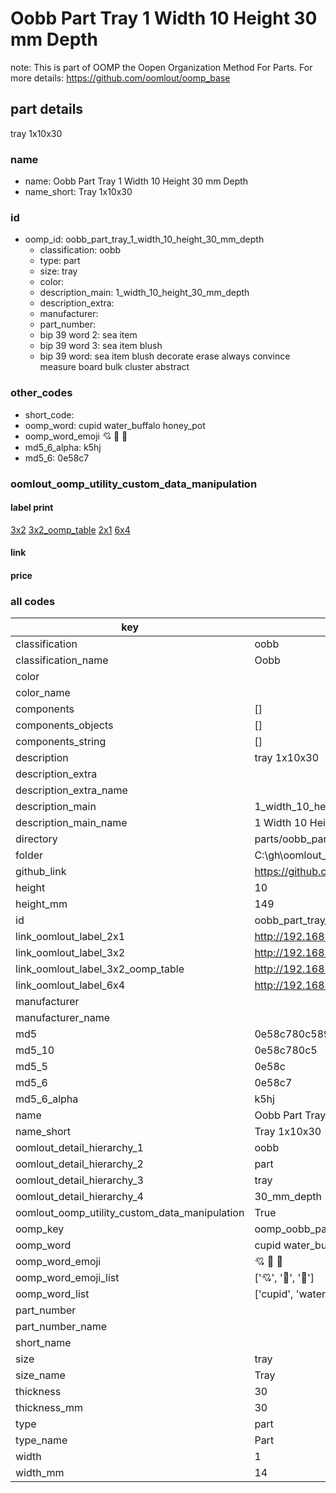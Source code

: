 # Oobb Part Tray 1 Width 10 Height 30 mm Depth  

note: This is part of OOMP the Oopen Organization Method For Parts. For more details: https://github.com/oomlout/oomp_base

##  part details
  



tray 1x10x30



### name
* name: Oobb Part Tray 1 Width 10 Height 30 mm Depth
* name_short: Tray 1x10x30 
### id
* oomp_id: oobb_part_tray_1_width_10_height_30_mm_depth
  * classification: oobb
  * type: part
  * size: tray
  * color: 
  * description_main: 1_width_10_height_30_mm_depth
  * description_extra: 
  * manufacturer: 
  * part_number: 
  * bip 39 word 2: sea item
  * bip 39 word 3: sea item blush
  * bip 39 word: sea item blush decorate erase always convince measure board bulk cluster abstract

### other_codes
* short_code: 
* oomp_word: cupid water_buffalo honey_pot
* oomp_word_emoji :cupid: :water_buffalo: :honey_pot:
* md5_6_alpha: k5hj
* md5_6: 0e58c7






### oomlout_oomp_utility_custom_data_manipulation
#### label print
[3x2](http://192.168.1.245:1112/?label=oomp%20k5hj)
[3x2_oomp_table](http://192.168.1.108:1112/?label=oomp%20k5hj)
[2x1](http://192.168.1.242:1112/?label=oomp%20k5hj)
[6x4](http://192.168.1.55:1112/?label=oomp%20k5hj)    

#### link

                              

#### price







### all codes 
| key | value |  
| --- | --- |  
| classification | oobb |  
| classification_name | Oobb |  
| color |  |  
| color_name |  |  
| components | [] |  
| components_objects | [] |  
| components_string | [] |  
| description | tray 1x10x30 |  
| description_extra |  |  
| description_extra_name |  |  
| description_main | 1_width_10_height_30_mm_depth |  
| description_main_name | 1 Width 10 Height 30 mm Depth |  
| directory | parts/oobb_part_tray_1_width_10_height_30_mm_depth |  
| folder | C:\gh\oomlout_oobb_version_4_generated_parts\things\oobb_part_tray_1_width_10_height_30_mm_depth |  
| github_link | https://github.com/oomlout/oomlout_oomp_part_src/tree/main/parts/oobb_part_tray_1_width_10_height_30_mm_depth |  
| height | 10 |  
| height_mm | 149 |  
| id | oobb_part_tray_1_width_10_height_30_mm_depth |  
| link_oomlout_label_2x1 | http://192.168.1.242:1112/?label=oomp%20k5hj |  
| link_oomlout_label_3x2 | http://192.168.1.245:1112/?label=oomp%20k5hj |  
| link_oomlout_label_3x2_oomp_table | http://192.168.1.108:1112/?label=oomp%20k5hj |  
| link_oomlout_label_6x4 | http://192.168.1.55:1112/?label=oomp%20k5hj |  
| manufacturer |  |  
| manufacturer_name |  |  
| md5 | 0e58c780c589e5f01e263390311db60f |  
| md5_10 | 0e58c780c5 |  
| md5_5 | 0e58c |  
| md5_6 | 0e58c7 |  
| md5_6_alpha | k5hj |  
| name | Oobb Part Tray 1 Width 10 Height 30 mm Depth |  
| name_short | Tray 1x10x30  |  
| oomlout_detail_hierarchy_1 | oobb |  
| oomlout_detail_hierarchy_2 | part |  
| oomlout_detail_hierarchy_3 | tray |  
| oomlout_detail_hierarchy_4 | 30_mm_depth |  
| oomlout_oomp_utility_custom_data_manipulation | True |  
| oomp_key | oomp_oobb_part_tray_1_width_10_height_30_mm_depth |  
| oomp_word | cupid water_buffalo honey_pot |  
| oomp_word_emoji | :cupid: :water_buffalo: :honey_pot: |  
| oomp_word_emoji_list | [':cupid:', ':water_buffalo:', ':honey_pot:'] |  
| oomp_word_list | ['cupid', 'water_buffalo', 'honey_pot'] |  
| part_number |  |  
| part_number_name |  |  
| short_name |  |  
| size | tray |  
| size_name | Tray |  
| thickness | 30 |  
| thickness_mm | 30 |  
| type | part |  
| type_name | Part |  
| width | 1 |  
| width_mm | 14 |  
